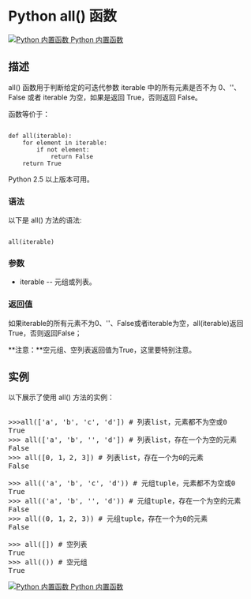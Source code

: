Python  all() 函数
================

 [![Python 内置函数](../images/up.gif)
 Python 内置函数](python-built-in-functions.html)


  描述
--

 all() 函数用于判断给定的可迭代参数 iterable 中的所有元素是否不为 0、''、False 或者 iterable 为空，如果是返回 True，否则返回 False。

 函数等价于：


```

def all(iterable):
    for element in iterable:
        if not element:
            return False
    return True

```

 Python 2.5 以上版本可用。

 ### 语法

 以下是 all() 方法的语法:

 
```

all(iterable)

```

 ### 参数

  * iterable -- 元组或列表。
  ### 返回值

 如果iterable的所有元素不为0、''、False或者iterable为空，all(iterable)返回True，否则返回False；

 **注意：**空元组、空列表返回值为True，这里要特别注意。

  实例
--

  以下展示了使用 all() 方法的实例： 

  <pre>

>>>all(['a', 'b', 'c', 'd']) # 列表list，元素都不为空或0
True
>>> all(['a', 'b', '', 'd']) # 列表list，存在一个为空的元素
False
>>> all([0, 1，2, 3]) # 列表list，存在一个为0的元素
False
   
>>> all(('a', 'b', 'c', 'd')) # 元组tuple，元素都不为空或0
True
>>> all(('a', 'b', '', 'd')) # 元组tuple，存在一个为空的元素
False
>>> all((0, 1，2, 3)) # 元组tuple，存在一个为0的元素
False
   
>>> all([]) # 空列表
True
>>> all(()) # 空元组
True
</pre>

 [![Python 内置函数](../images/up.gif)
 Python 内置函数](python-built-in-functions.html)